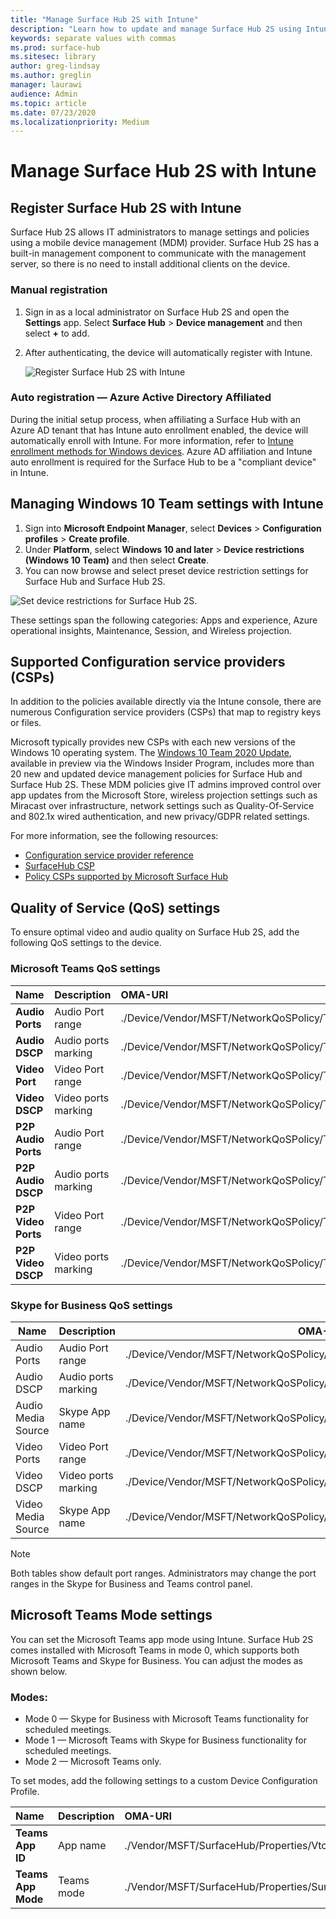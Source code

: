 ```yaml
---
title: "Manage Surface Hub 2S with Intune"
description: "Learn how to update and manage Surface Hub 2S using Intune."
keywords: separate values with commas
ms.prod: surface-hub
ms.sitesec: library
author: greg-lindsay
ms.author: greglin
manager: laurawi
audience: Admin
ms.topic: article
ms.date: 07/23/2020
ms.localizationpriority: Medium
---
```


# Manage Surface Hub 2S with Intune

## Register Surface Hub 2S with Intune

Surface Hub 2S allows IT administrators to manage settings and policies using a mobile device management (MDM) provider. Surface Hub 2S has a built-in management component to communicate with the management server, so there is no need to install additional clients on the device.

### Manual registration

1. Sign in as a local administrator on Surface Hub 2S and open the **Settings** app. Select **Surface Hub** > **Device management** and then select **+** to add.
2. After authenticating, the device will automatically register with Intune.

   ![Register Surface Hub 2S with Intune](images/sh2-set-intune1.png)<br>

### Auto registration — Azure Active Directory Affiliated

During the initial setup process, when affiliating a Surface Hub with an Azure AD tenant that has Intune auto enrollment enabled, the device will automatically enroll with Intune. For more information, refer to [Intune enrollment methods for Windows devices](https://docs.microsoft.com/intune/enrollment/windows-enrollment-methods). Azure AD affiliation and Intune auto enrollment is required for the Surface Hub to be a "compliant device" in Intune. 

## Managing Windows 10 Team settings with Intune

1. Sign into **Microsoft Endpoint Manager**, select **Devices** > **Configuration profiles** > **Create profile**. 
2. Under **Platform**, select **Windows 10 and later** > **Device restrictions (Windows 10 Team)** and then select **Create**. 
3. You can now browse and select preset device restriction settings for Surface Hub and Surface Hub 2S.

 ![Set device restrictions for Surface Hub 2S.](images/sh2-set-intune3.png) <br>

These settings span the following categories: Apps and experience, Azure operational insights, Maintenance, Session, and Wireless projection.  

## Supported Configuration service providers (CSPs)

In addition to the policies available directly via the Intune console, there are numerous Configuration service providers (CSPs) that map to registry keys or files. 

Microsoft typically provides new CSPs with each new versions of the Windows 10 operating system. The [Windows 10 Team 2020 Update](surface-hub-install-2020preview.md), available in preview via the Windows Insider Program, includes more than 20 new and updated device management policies for Surface Hub and Surface Hub 2S. These MDM policies give IT admins improved control over app updates from the Microsoft Store, wireless projection settings such as Miracast over infrastructure, network settings such as Quality-Of-Service and 802.1x wired authentication, and new privacy/GDPR related settings.

For more information, see the following resources: 

- [Configuration service provider reference](https://docs.microsoft.com/windows/client-management/mdm/configuration-service-provider-reference) 
- [SurfaceHub CSP](https://docs.microsoft.com/windows/client-management/mdm/surfacehub-csp)
- [Policy CSPs supported by Microsoft Surface Hub](https://docs.microsoft.com/windows/client-management/mdm/policy-csps-supported-by-surface-hub)

## Quality of Service (QoS) settings

To ensure optimal video and audio quality on Surface Hub 2S, add the following QoS settings to the device. 

### Microsoft Teams QoS settings 

|**Name**|**Description**|**OMA-URI**|**Type**|**Value**|
|:------ |:------------- |:--------- |:------ |:------- |
|**Audio Ports**| Audio Port range | ./Device/Vendor/MSFT/NetworkQoSPolicy/TeamsAudio/DestinationPortMatchCondition | String  | 3478-3479 |
|**Audio DSCP**| Audio ports marking | ./Device/Vendor/MSFT/NetworkQoSPolicy/TeamsAudio/DSCPAction | Integer | 46 |
|**Video Port**| Video Port range | ./Device/Vendor/MSFT/NetworkQoSPolicy/TeamsVideo/DestinationPortMatchCondition | String  | 3480 |
|**Video DSCP**| Video ports marking | ./Device/Vendor/MSFT/NetworkQoSPolicy/TeamsVideo/DSCPAction | Integer | 34 |
|**P2P Audio Ports**| Audio Port range | ./Device/Vendor/MSFT/NetworkQoSPolicy/TeamsP2PAudio/DestinationPortMatchCondition | String  | 50000-50019 |
|**P2P Audio DSCP**| Audio ports marking | ./Device/Vendor/MSFT/NetworkQoSPolicy/TeamsP2PAudio/DSCPAction | Integer | 46 |
|**P2P Video Ports**| Video Port range | ./Device/Vendor/MSFT/NetworkQoSPolicy/TeamsP2PVideo/DestinationPortMatchCondition | String  | 50020-50039 |
|**P2P Video DSCP**| Video ports marking | ./Device/Vendor/MSFT/NetworkQoSPolicy/TeamsP2PVideo/DSCPAction | Integer | 34 |


### Skype for Business QoS settings

| Name               | Description         | OMA-URI                                                                  | Type    | Value                          |
| ------------------ | ------------------- | ------------------------------------------------------------------------ | ------- | ------------------------------ |
| Audio Ports        | Audio Port range    | ./Device/Vendor/MSFT/NetworkQoSPolicy/SfBAudio/SourcePortMatchCondition  | String  | 50000-50019                    |
| Audio DSCP         | Audio ports marking | ./Device/Vendor/MSFT/NetworkQoSPolicy/SfBAudio/DSCPAction                | Integer | 46                             |
| Audio Media Source | Skype App name      | ./Device/Vendor/MSFT/NetworkQoSPolicy/SfBAudio/AppPathNameMatchCondition | String  | Microsoft.PPISkype.Windows.exe |
| Video Ports        | Video Port range    | ./Device/Vendor/MSFT/NetworkQoSPolicy/SfBVideo/SourcePortMatchCondition  | String  | 50020-50039                    |
| Video DSCP         | Video ports marking | ./Device/Vendor/MSFT/NetworkQoSPolicy/SfBVideo/DSCPAction                | Integer | 34                             |
| Video Media Source | Skype App name      | ./Device/Vendor/MSFT/NetworkQoSPolicy/SfBVideo/AppPathNameMatchCondition | String  | Microsoft.PPISkype.Windows.exe |

> [!NOTE]
> Both tables show default port ranges. Administrators may change the port ranges in the Skype for Business and Teams control panel.

## Microsoft Teams Mode settings

You can set the Microsoft Teams app mode using Intune. Surface Hub 2S comes installed with Microsoft Teams in mode 0, which supports both Microsoft Teams and Skype for Business. You can adjust the modes as shown below.

### Modes:

- Mode 0 — Skype for Business with Microsoft Teams functionality for scheduled meetings.
- Mode 1 — Microsoft Teams with Skype for Business functionality for scheduled meetings.
- Mode 2 — Microsoft Teams only.

To set modes, add the following settings to a custom Device Configuration Profile.

|**Name**|**Description**|**OMA-URI**|**Type**|**Value**|
|:--- |:--- |:--- |:--- |:--- |
|**Teams App ID**|App name|./Vendor/MSFT/SurfaceHub/Properties/VtcAppPackageId|String| Microsoft.MicrosoftTeamsforSurfaceHub_8wekyb3d8bbwe!Teams|
|**Teams App Mode**|Teams mode|./Vendor/MSFT/SurfaceHub/Properties/SurfaceHubMeetingMode|Integer| 0 or 1 or 2|
